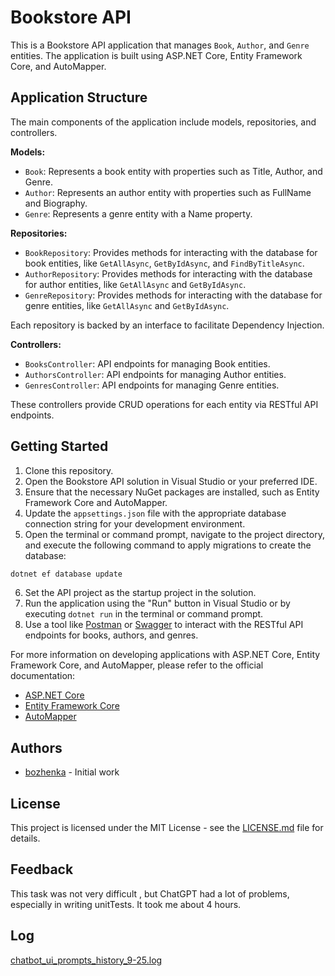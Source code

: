 # Bookstore API

This is a Bookstore API application that manages `Book`, `Author`, and `Genre` entities. The application is built using ASP.NET Core, Entity Framework Core, and AutoMapper.

## Application Structure

The main components of the application include models, repositories, and controllers.

**Models:**

- `Book`: Represents a book entity with properties such as Title, Author, and Genre.
- `Author`: Represents an author entity with properties such as FullName and Biography.
- `Genre`: Represents a genre entity with a Name property.

**Repositories:**

- `BookRepository`: Provides methods for interacting with the database for book entities, like `GetAllAsync`, `GetByIdAsync`, and `FindByTitleAsync`.
- `AuthorRepository`: Provides methods for interacting with the database for author entities, like `GetAllAsync` and `GetByIdAsync`.
- `GenreRepository`: Provides methods for interacting with the database for genre entities, like `GetAllAsync` and `GetByIdAsync`.

Each repository is backed by an interface to facilitate Dependency Injection.

**Controllers:**

- `BooksController`: API endpoints for managing Book entities.
- `AuthorsController`: API endpoints for managing Author entities.
- `GenresController`: API endpoints for managing Genre entities.

These controllers provide CRUD operations for each entity via RESTful API endpoints.

## Getting Started

1. Clone this repository.
2. Open the Bookstore API solution in Visual Studio or your preferred IDE.
3. Ensure that the necessary NuGet packages are installed, such as Entity Framework Core and AutoMapper.
4. Update the `appsettings.json` file with the appropriate database connection string for your development environment.
5. Open the terminal or command prompt, navigate to the project directory, and execute the following command to apply migrations to create the database:

```bash
dotnet ef database update
```
6. Set the API project as the startup project in the solution.
7. Run the application using the "Run" button in Visual Studio or by executing `dotnet run` in the terminal or command prompt.
8. Use a tool like [Postman](https://www.postman.com/) or [Swagger](https://swagger.io/) to interact with the RESTful API endpoints for books, authors, and genres.

For more information on developing applications with ASP.NET Core, Entity Framework Core, and AutoMapper, please refer to the official documentation:

- [ASP.NET Core](https://docs.microsoft.com/en-us/aspnet/core/)
- [Entity Framework Core](https://docs.microsoft.com/en-us/ef/core/)
- [AutoMapper](https://automapper.org/)

## Authors

- [bozhenka](https://github.com/bozhenkaaa) - Initial work

## License

This project is licensed under the MIT License - see the [LICENSE.md](LICENSE.md) file for details.

## Feedback

This task was not very difficult , but ChatGPT had a lot of problems, especially in writing unitTests. It took me about 4 hours.

## Log

[chatbot_ui_prompts_history_9-25.log](https://github.com/bozhenkaaa/Task2/files/12719260/chatbot_ui_prompts_history_9-25.log)







